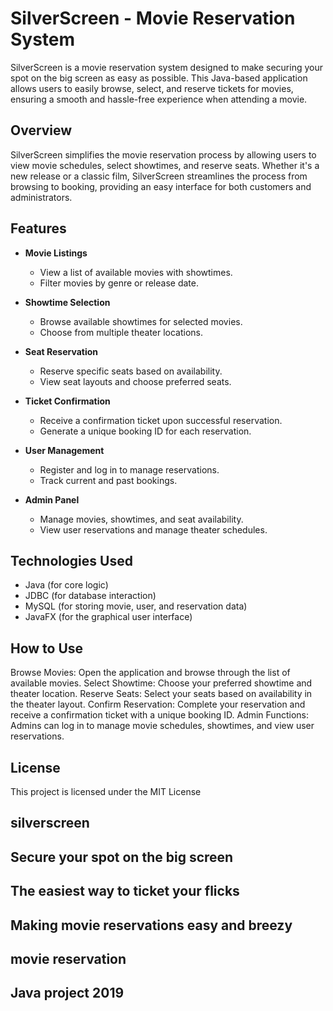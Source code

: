 # SilverScreen - Movie Reservation System

SilverScreen is a movie reservation system designed to make securing your spot on the big screen as easy as possible. This Java-based application allows users to easily browse, select, and reserve tickets for movies, ensuring a smooth and hassle-free experience when attending a movie.

## Overview

SilverScreen simplifies the movie reservation process by allowing users to view movie schedules, select showtimes, and reserve seats. Whether it's a new release or a classic film, SilverScreen streamlines the process from browsing to booking, providing an easy interface for both customers and administrators.

## Features

- **Movie Listings**  
  - View a list of available movies with showtimes.
  - Filter movies by genre or release date.
  
- **Showtime Selection**  
  - Browse available showtimes for selected movies.
  - Choose from multiple theater locations.

- **Seat Reservation**  
  - Reserve specific seats based on availability.
  - View seat layouts and choose preferred seats.
  
- **Ticket Confirmation**  
  - Receive a confirmation ticket upon successful reservation.
  - Generate a unique booking ID for each reservation.

- **User Management**  
  - Register and log in to manage reservations.
  - Track current and past bookings.
  
- **Admin Panel**  
  - Manage movies, showtimes, and seat availability.
  - View user reservations and manage theater schedules.

## Technologies Used

- Java (for core logic)
- JDBC (for database interaction)
- MySQL (for storing movie, user, and reservation data)
- JavaFX (for the graphical user interface)

## How to Use
Browse Movies:
Open the application and browse through the list of available movies.
Select Showtime:
Choose your preferred showtime and theater location.
Reserve Seats:
Select your seats based on availability in the theater layout.
Confirm Reservation:
Complete your reservation and receive a confirmation ticket with a unique booking ID.
Admin Functions:
Admins can log in to manage movie schedules, showtimes, and view user reservations.
## License
This project is licensed under the MIT License

## silverscreen
## Secure your spot on the big screen
## The easiest way to ticket your flicks
## Making movie reservations easy and breezy
## movie reservation
## Java project 2019

